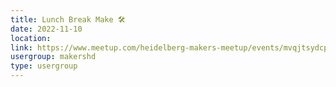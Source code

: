 ```yaml
---
title: Lunch Break Make 🛠️
date: 2022-11-10
location: 
link: https://www.meetup.com/heidelberg-makers-meetup/events/mvqjtsydcpbnb/
usergroup: makershd
type: usergroup
---
```

